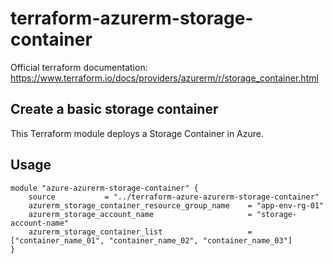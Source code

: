 # terraform-azurerm-storage-container

Official terraform documentation: https://www.terraform.io/docs/providers/azurerm/r/storage_container.html

## Create a basic storage container

This Terraform module deploys a Storage Container in Azure.

## Usage

```hcl
module "azure-azurerm-storage-container" {
    source           = "../terraform-azure-azurerm-storage-container"
    azurerm_storage_container_resource_group_name    = "app-env-rg-01"
    azurerm_storage_account_name                     = "storage-account-name"
    azurerm_storage_container_list                   = ["container_name_01", "container_name_02", "container_name_03"]
}
```
